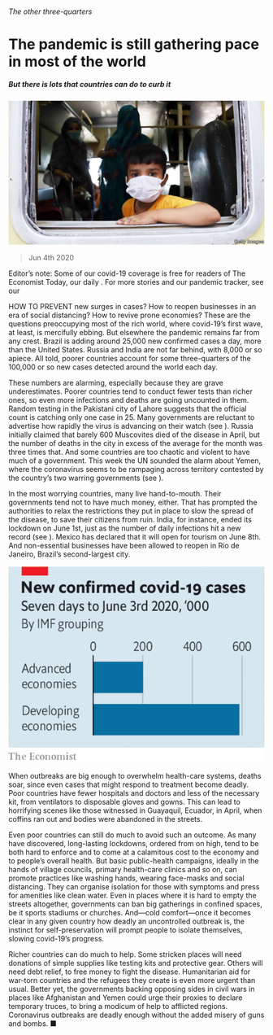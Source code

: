 ###### The other three-quarters

# The pandemic is still gathering pace in most of the world 

##### But there is lots that countries can do to curb it 

![image](images/20200606_LDP502.jpg) 

> Jun 4th 2020 

Editor’s note: Some of our covid-19 coverage is free for readers of The Economist Today, our daily . For more stories and our pandemic tracker, see our 

HOW TO PREVENT new surges in cases? How to reopen businesses in an era of social distancing? How to revive prone economies? These are the questions preoccupying most of the rich world, where covid-19’s first wave, at least, is mercifully ebbing. But elsewhere the pandemic remains far from any crest. Brazil is adding around 25,000 new confirmed cases a day, more than the United States. Russia and India are not far behind, with 8,000 or so apiece. All told, poorer countries account for some three-quarters of the 100,000 or so new cases detected around the world each day.

These numbers are alarming, especially because they are grave underestimates. Poorer countries tend to conduct fewer tests than richer ones, so even more infections and deaths are going uncounted in them. Random testing in the Pakistani city of Lahore suggests that the official count is catching only one case in 25. Many governments are reluctant to advertise how rapidly the virus is advancing on their watch (see ). Russia initially claimed that barely 600 Muscovites died of the disease in April, but the number of deaths in the city in excess of the average for the month was three times that. And some countries are too chaotic and violent to have much of a government. This week the UN sounded the alarm about Yemen, where the coronavirus seems to be rampaging across territory contested by the country’s two warring governments (see ).


In the most worrying countries, many live hand-to-mouth. Their governments tend not to have much money, either. That has prompted the authorities to relax the restrictions they put in place to slow the spread of the disease, to save their citizens from ruin. India, for instance, ended its lockdown on June 1st, just as the number of daily infections hit a new record (see ). Mexico has declared that it will open for tourism on June 8th. And non-essential businesses have been allowed to reopen in Rio de Janeiro, Brazil’s second-largest city.

![image](images/20200606_LDC859.png) 


When outbreaks are big enough to overwhelm health-care systems, deaths soar, since even cases that might respond to treatment become deadly. Poor countries have fewer hospitals and doctors and less of the necessary kit, from ventilators to disposable gloves and gowns. This can lead to horrifying scenes like those witnessed in Guayaquil, Ecuador, in April, when coffins ran out and bodies were abandoned in the streets.

Even poor countries can still do much to avoid such an outcome. As many have discovered, long-lasting lockdowns, ordered from on high, tend to be both hard to enforce and to come at a calamitous cost to the economy and to people’s overall health. But basic public-health campaigns, ideally in the hands of village councils, primary health-care clinics and so on, can promote practices like washing hands, wearing face-masks and social distancing. They can organise isolation for those with symptoms and press for amenities like clean water. Even in places where it is hard to empty the streets altogether, governments can ban big gatherings in confined spaces, be it sports stadiums or churches. And—cold comfort—once it becomes clear in any given country how deadly an uncontrolled outbreak is, the instinct for self-preservation will prompt people to isolate themselves, slowing covid-19’s progress.

Richer countries can do much to help. Some stricken places will need donations of simple supplies like testing kits and protective gear. Others will need debt relief, to free money to fight the disease. Humanitarian aid for war-torn countries and the refugees they create is even more urgent than usual. Better yet, the governments backing opposing sides in civil wars in places like Afghanistan and Yemen could urge their proxies to declare temporary truces, to bring a modicum of help to afflicted regions. Coronavirus outbreaks are deadly enough without the added misery of guns and bombs. ■

